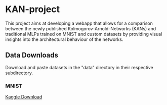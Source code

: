 # KAN-project

This project aims at developing a webapp that allows for a comparison between the newly published Kolmogorov-Arnold-Networks (KANs) and traditional MLPs trained on MNIST and custom datasets by providing visual insights into the architectural behaviour of the networks.

## Data Downloads

Download and paste datasets in the "data" directory in their respective subdirectory.

### MNIST

[Kaggle Download](https://www.kaggle.com/datasets/oddrationale/mnist-in-csv/data "Link to visit the MNIST dataset download page on Kaggle")
